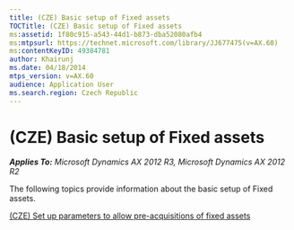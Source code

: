 ```yaml
---
title: (CZE) Basic setup of Fixed assets
TOCTitle: (CZE) Basic setup of Fixed assets
ms:assetid: 1f80c915-a543-44d1-b873-dba52080afb4
ms:mtpsurl: https://technet.microsoft.com/library/JJ677475(v=AX.60)
ms:contentKeyID: 49384781
author: Khairunj
ms.date: 04/18/2014
mtps_version: v=AX.60
audience: Application User
ms.search.region: Czech Republic
---
```


# (CZE) Basic setup of Fixed assets 


_**Applies To:** Microsoft Dynamics AX 2012 R3, Microsoft Dynamics AX 2012 R2_

The following topics provide information about the basic setup of Fixed assets.

[(CZE) Set up parameters to allow pre-acquisitions of fixed assets](cze-set-up-parameters-to-allow-pre-acquisitions-of-fixed-assets.md)

  


